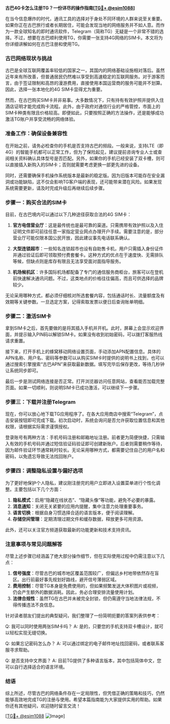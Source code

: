 **古巴4G卡怎么注册TG？一份详尽的操作指南[[TG💪+ @esim1088](https://t.me/s/esim1088)]**

在当今信息爆炸的时代，通讯工具的选择对于身处不同环境的人群来说至关重要。如果你正在古巴旅行或者长期居住，可能会发现当地的网络服务并不如人意。而作为一款全球知名的即时通讯软件，Telegram（简称TG）无疑是一个非常不错的选择。不过，想要在古巴顺利使用TG，你需要一张支持4G网络的SIM卡。本文将为你详细讲解如何在古巴注册和使用TG。

### 古巴网络现状与挑战

古巴是全球互联网覆盖率较低的国家之一，其国内的网络基础设施相对落后。虽然近年来有所改善，但普通居民仍然难以享受到高速稳定的互联网服务。对于游客而言，由于签证限制和高昂的漫游费用，直接使用本国运营商的服务可能并不划算。因此，选择一张本地化的4G SIM卡显得尤为重要。

然而，在古巴购买SIM卡并非易事。大多数情况下，只有持有有效护照并提供入住酒店证明才能完成购卡流程。此外，由于政府对通信行业的严格管控，市面上的SIM卡种类有限且价格较高。即便如此，只要按照正确的方法操作，还是能够成功激活TG账户并享受流畅的网络体验。

### 准备工作：确保设备兼容性

在开始之前，请务必检查你的手机是否支持古巴的频段。一般来说，支持LTE（即4G）的智能手机都可以正常工作，但为了保险起见，建议提前咨询专业人士或查阅相关资料确认具体型号是否匹配。另外，如果你的手机已经安装了双卡槽，则可以直接插入新购入的SIM卡；否则就需要考虑更换一部更先进的设备。

同时，还需要确保手机操作系统版本是最新的稳定版。因为旧版本可能存在安全漏洞或功能缺陷，这不仅会影响TG客户端的表现，还可能带来潜在风险。如果发现系统需要更新，请及时完成升级后再继续后续步骤。

### 步骤一：购买合法的SIM卡

目前，在古巴境内可以通过以下几种途径获取合法的4G SIM卡：

1. **官方电信营业厅**：这是最传统也是最可靠的渠道。只需携带有效护照以及入住证明文件即可前往任意一家指定营业网点办理开户手续。需要注意的是，部分营业厅可能仅限本国公民开放，因此建议事先电话联系确认。

2. **大型连锁超市**：一些知名连锁超市也设有自助售卡机，用户只需插入身份证件并通过验证后即可领取预付费套餐卡。这种方式的优点在于速度快、无需排队等候，但缺点则是库存有限且无法享受面对面指导服务。

3. **机场候机区**：许多国际机场都配备了专门的通信服务商柜台，旅客可以在登机前快速解决通讯问题。不过，这类地点的价格往往偏高，而且可供选择的品牌较少。

无论采用哪种方式，都必须仔细核对所选套餐内容，包括通话时长、流量额度及有效期等关键参数。一旦选定方案，记得索取发票以便日后查询账单明细。

### 步骤二：激活SIM卡

拿到SIM卡之后，首先要做的是将其插入手机并开机。此时，屏幕上会显示欢迎界面，并提示输入PIN码以解锁SIM卡。如果没有收到初始密码，可以拨打客服热线请求重置。

接下来，打开手机上的蜂窝移动网络设置页面，手动添加APN配置信息。具体的APN名称、用户名、密码等参数可以从购买SIM卡时提供的说明书上找到，也可以通过搜索引擎搜索“古巴APN”来获取最新数据。填写完毕后保存更改，等待几秒钟让系统同步即可。

最后一步是测试网络连接是否正常。打开浏览器访问任意网站，查看能否加载完整页面。如果一切顺利，则说明SIM卡已成功激活，可以继续下一步骤。

### 步骤三：下载并注册Telegram

现在，你可以放心地下载TG应用程序了。在各大应用商店中搜索“Telegram”，点击安装按钮即可完成下载。初次启动时，系统会询问是否允许获取位置信息和其他权限，请根据实际需求谨慎授权。

登录账号有两种方法：手机号码注册和邮箱地址注册。前者更为简便快捷，只需输入有效的手机号码并通过短信验证码验证即可创建新账户。后者则需要稍作等待，因为邮件验证环节通常耗时较长。无论采用哪种方式，都需要记住自己的用户名和密码，以免遗忘导致无法找回账户。

### 步骤四：调整隐私设置与偏好选项

为了更好地保护个人隐私，建议刚注册完的用户立即进入设置菜单进行个性化调整。主要包括以下几个方面：

1. **隐私模式**：启用“隐藏在线状态”、“隐藏头像”等功能，避免不必要的暴露。
2. **消息通知**：关闭无关紧要的应用内提醒，集中注意力处理重要事务。
3. **语言切换**：根据自身习惯选择合适的语言版本，便于阅读理解。
4. **存储空间管理**：定期清理过期文件和缓存数据，释放更多可用资源。

此外，还可以关注官方频道获取最新的功能更新和技术支持资讯。

### 注意事项与常见问题解答

尽管上述步骤已经涵盖了绝大部分操作细节，但在实际使用过程中仍需注意以下几点：

1. **信号强度**：尽管古巴的城市地区覆盖范围较广，但偏远乡村地带依然存在盲区。出行前最好事先规划好路线，避开信号薄弱区域。
2. **费用控制**：尽管TG本身是免费使用的，但如果频繁发送大体积图片或视频，仍会产生额外的数据消耗。因此，务必合理安排流量使用计划。
3. **法律合规性**：虽然TG在古巴并未被完全封锁，但仍需遵守当地法律法规，不得传播违法不良信息。

针对读者朋友们提出的典型疑问，我们整理了一份简明扼要的答案列表供参考：

Q: 我可以同时使用两张SIM卡吗？
A: 是的，只要您的手机支持双卡槽设计，就可以轻松实现无缝切换。

Q: 如果忘记密码怎么办？
A: 可以通过绑定的电子邮件地址找回密码，或者联系客服寻求帮助。

Q: 是否支持中文界面？
A: 目前TG提供了多种语言版本，其中包括简体中文，您可以自行选择适合的语言环境。

### 结语

综上所述，尽管古巴的网络条件存在一定局限性，但凭借正确的策略和技巧，仍然能够高效地完成TG的注册与使用。希望本篇指南能为大家提供实用的帮助。如果你还有其他疑问，欢迎随时留言交流！

[[TG💪+ @esim1088](https://t.me/s/esim1088) ![Image](https://i.postimg.cc/4NQfJmqS/Snipaste-2025-05-13-00-14-12.png)]